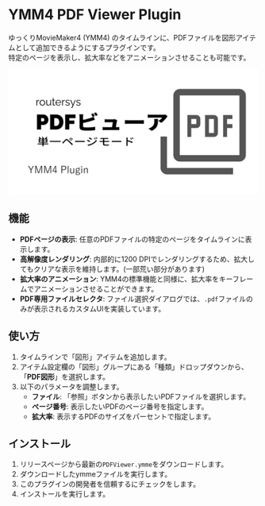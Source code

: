 # YMM4 PDF Viewer Plugin

ゆっくりMovieMaker4 (YMM4) のタイムラインに、PDFファイルを図形アイテムとして追加できるようにするプラグインです。  
特定のページを表示し、拡大率などをアニメーションさせることも可能です。

![image](https://github.com/routersys/YMM4-PDF/blob/main/image_file.png)

## 機能

-   **PDFページの表示**: 任意のPDFファイルの特定のページをタイムラインに表示します。
-   **高解像度レンダリング**: 内部的に1200 DPIでレンダリングするため、拡大してもクリアな表示を維持します。(一部荒い部分があります)
-   **拡大率のアニメーション**: YMM4の標準機能と同様に、拡大率をキーフレームでアニメーションさせることができます。
-   **PDF専用ファイルセレクタ**: ファイル選択ダイアログでは、`.pdf`ファイルのみが表示されるカスタムUIを実装しています。

## 使い方

1.  タイムラインで「図形」アイテムを追加します。
2.  アイテム設定欄の「図形」グループにある「種類」ドロップダウンから、「**PDF図形**」を選択します。
3.  以下のパラメータを調整します。
    -   **ファイル**: 「参照」ボタンから表示したいPDFファイルを選択します。
    -   **ページ番号**: 表示したいPDFのページ番号を指定します。
    -   **拡大率**: 表示するPDFのサイズをパーセントで指定します。

## インストール

1.  リリースページから最新の`PDFViewer.ymme`をダウンロードします。
2.  ダウンロードしたymmeファイルを実行します。
3.  このプラグインの開発者を信頼するにチェックをします。
4.  インストールを実行します。
